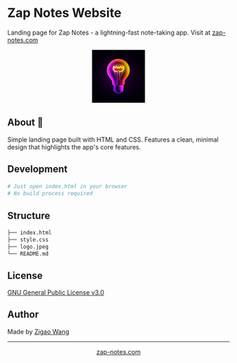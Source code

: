 # Zap Notes Website

Landing page for Zap Notes - a lightning-fast note-taking app. Visit at [zap-notes.com](https://zap-notes.com)

<div align="center">
  <img src="logo.jpeg" alt="Zap Notes Logo" width="120px" height="120px">
</div>

## About 🚀

Simple landing page built with HTML and CSS. Features a clean, minimal design that highlights the app's core features.

## Development

```bash
# Just open index.html in your browser
# No build process required
```

## Structure

```
├── index.html
├── style.css
├── logo.jpeg
└── README.md
```

## License

[GNU General Public License v3.0](LICENSE)

## Author

Made by [Zigao Wang](https://github.com/ZigaoWang)

---

<div align="center">
  <a href="https://zap-notes.com">zap-notes.com</a>
</div>
